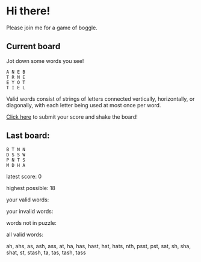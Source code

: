 # Hi there!

Please join me for a game of boggle.

## Current board

Jot down some words you see!

```
A N E B 
T R N E 
E Y O T 
T I E L 
```

Valid words consist of strings of letters connected vertically, horizontally, or diagonally, with each letter being used at most once per word.

[Click here](https://github.com/bernardbeckerman/bernardbeckerman/issues/new?title=shake&body=%60%60%60%0AA%20N%20E%20B%20%0AT%20R%20N%20E%20%0AE%20Y%20O%20T%20%0AT%20I%20E%20L%20%0A%60%60%60%0A%0AWrite%20a%20comma-separated%20list%20of%20words%20below%2C%20then%20delete%20this%20line%20and%20everything%20above%20it%20and%20hit%20submit%20to%20score.%0A%0A) to submit your score and shake the board!

## Last board:

```
B T N N 
D S S W 
P N T S 
M D H A 
```

latest score: 0

highest possible: 18

your valid words:



your invalid words:



words not in puzzle:



all valid words:

ah, ahs, as, ash, ass, at, ha, has, hast, hat, hats, nth, psst, pst, sat, sh, sha, shat, st, stash, ta, tas, tash, tass